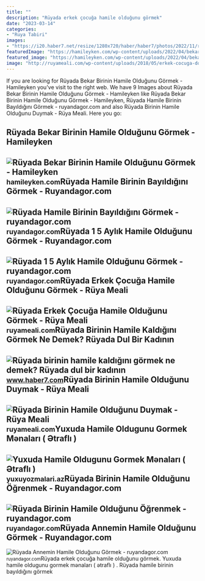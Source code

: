 ```yaml
---
title: ""
description: "Rüyada erkek çocuğa hamile olduğunu görmek"
date: "2023-03-14"
categories:
- "Ruya Tabiri"
images:
- "https://i20.haber7.net/resize/1280x720/haber/haber7/photos/2022/11/ruyada_arkadasini_hamile_gormek_ne_demek_ruyada_akrabanin_hamile_oldugunu_gormek_1647250992_6208.jpg"
featuredImage: "https://hamileyken.com/wp-content/uploads/2022/04/bekar-birinin-ruyada-hamile-oldugunu-gormesi-1024x645.jpg"
featured_image: "https://hamileyken.com/wp-content/uploads/2022/04/bekar-birinin-ruyada-hamile-oldugunu-gormesi-1024x645.jpg"
image: "http://ruyameali.com/wp-content/uploads/2018/05/erkek-cocuga-dokuz-aylik-hamile-oldugunu-gormek.jpg"
---
```


If you are looking for Rüyada Bekar Birinin Hamile Olduğunu Görmek - Hamileyken you've visit to the right web. We have 9 Images about Rüyada Bekar Birinin Hamile Olduğunu Görmek - Hamileyken like Rüyada Bekar Birinin Hamile Olduğunu Görmek - Hamileyken, Rüyada Hamile Birinin Bayıldığını Görmek - ruyandagor.com and also Rüyada Birinin Hamile Olduğunu Duymak - Rüya Meali. Here you go:

Rüyada Bekar Birinin Hamile Olduğunu Görmek - Hamileyken
--------------------------------------------------------

 ![Rüyada Bekar Birinin Hamile Olduğunu Görmek - Hamileyken](https://hamileyken.com/wp-content/uploads/2022/04/bekar-birinin-ruyada-hamile-oldugunu-gormesi-1024x645.jpg) <small>hamileyken.com</small>Rüyada Hamile Birinin Bayıldığını Görmek - Ruyandagor.com
---------------------------------------------------------

 ![Rüyada Hamile Birinin Bayıldığını Görmek - ruyandagor.com](https://images.ruyandagor.com/2017/05/hamile-birinin-bayildigini-gormek-1208.jpg) <small>ruyandagor.com</small>Rüyada 1 5 Aylık Hamile Olduğunu Görmek - Ruyandagor.com
--------------------------------------------------------

 ![Rüyada 1 5 Aylık Hamile Olduğunu Görmek - ruyandagor.com](https://images.ruyandagor.com/2017/05/1-5-aylik-hamile-oldugunu-gormek-1451.jpg) <small>ruyandagor.com</small>Rüyada Erkek Çocuğa Hamile Olduğunu Görmek - Rüya Meali
-------------------------------------------------------

 ![Rüyada Erkek Çocuğa Hamile Olduğunu Görmek - Rüya Meali](http://ruyameali.com/wp-content/uploads/2018/05/erkek-cocuga-dokuz-aylik-hamile-oldugunu-gormek.jpg) <small>ruyameali.com</small>Rüyada Birinin Hamile Kaldığını Görmek Ne Demek? Rüyada Dul Bir Kadının
-----------------------------------------------------------------------

 ![Rüyada birinin hamile kaldığını görmek ne demek? Rüyada dul bir kadının](https://i20.haber7.net/resize/1280x720/haber/haber7/photos/2022/11/ruyada_arkadasini_hamile_gormek_ne_demek_ruyada_akrabanin_hamile_oldugunu_gormek_1647250992_6208.jpg) <small>www.haber7.com</small>Rüyada Birinin Hamile Olduğunu Duymak - Rüya Meali
--------------------------------------------------

 ![Rüyada Birinin Hamile Olduğunu Duymak - Rüya Meali](http://ruyameali.com/wp-content/uploads/2018/03/arkdasin-hamile-oldugunu.jpg) <small>ruyameali.com</small>Yuxuda Hamile Oldugunu Gormek Mənaları ( Ətraflı ) ︎
----------------------------------------------------

 ![Yuxuda Hamile Oldugunu Gormek Mənaları ( Ətraflı ) ︎](https://yuxuyozmalari.az/wp-content/uploads/2021/10/Yuxuda-hamile-oldugunu-gormek--780x350.jpg) <small>yuxuyozmalari.az</small>Rüyada Birinin Hamile Olduğunu Öğrenmek - Ruyandagor.com
--------------------------------------------------------

 ![Rüyada Birinin Hamile Olduğunu Öğrenmek - ruyandagor.com](https://images.ruyandagor.com/2017/04/birinin-hamile-oldugunu-ogrenmek-0049.jpg) <small>ruyandagor.com</small>Rüyada Annemin Hamile Olduğunu Görmek - Ruyandagor.com
------------------------------------------------------

 ![Rüyada Annemin Hamile Olduğunu Görmek - ruyandagor.com](https://images.ruyandagor.com/2017/04/annemin-hamile-oldugunu-gormek-1830.jpg) <small>ruyandagor.com</small>Rüyada erkek çocuğa hamile olduğunu görmek. Yuxuda hamile oldugunu gormek mənaları ( ətraflı ) ︎. Rüyada hamile birinin bayıldığını görmek
